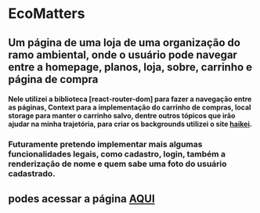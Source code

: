 # EcoMatters

## Um página de uma loja de uma organização do ramo ambiental, onde o usuário pode navegar entre a homepage, planos, loja, sobre, carrinho e página de compra

#### Nele utilizei a biblioteca [react-router-dom] para fazer a navegação entre as páginas, Context para a implementação do carrinho de compras, local storage para manter o carrinho salvo, dentre outros tópicos que irão ajudar na minha trajetória, para criar os backgrounds utilizei o site [haikei](https://app.haikei.app/).

### Futuramente pretendo implementar mais algumas funcionalidades legais, como cadastro, login, também a renderização de nome e quem sabe uma foto do usuário cadastrado.

## podes acessar a página [AQUI](https://mthslnk-gthb.github.io/ecomatters-react/)

